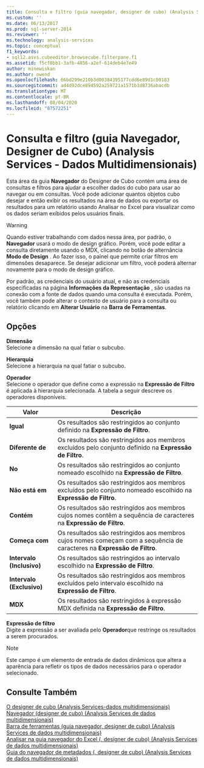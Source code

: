 ```yaml
---
title: Consulta e filtro (guia navegador, designer de cubo) (Analysis Services-dados multidimensionais) | Microsoft Docs
ms.custom: ''
ms.date: 06/13/2017
ms.prod: sql-server-2014
ms.reviewer: ''
ms.technology: analysis-services
ms.topic: conceptual
f1_keywords:
- sql12.asvs.cubeeditor.browsecube.filterpane.f1
ms.assetid: f5cf0bb1-3afb-4856-a2ef-614deb4e7e49
author: minewiskan
ms.author: owend
ms.openlocfilehash: 66bd299e210b3d00384395177cdd6e89d1c00183
ms.sourcegitcommit: ad4d92dce894592a259721a1571b1d8736abacdb
ms.translationtype: MT
ms.contentlocale: pt-BR
ms.lasthandoff: 08/04/2020
ms.locfileid: "87572251"
---
```

# <a name="query-and-filter-browser-tab-cube-designer-analysis-services---multidimensional-data"></a>Consulta e filtro (guia Navegador, Designer de Cubo) (Analysis Services - Dados Multidimensionais)
  Esta área da guia **Navegador** do Designer de Cubo contém uma área de consultas e filtros para ajudar a escolher dados do cubo para usar ao navegar ou em consultas. Você pode adicionar quantos objetos cubo desejar e então exibir os resultados na área de dados ou exportar os resultados para um relatório usando Analisar no Excel para visualizar como os dados seriam exibidos pelos usuários finais.  
  
> [!WARNING]  
>  Quando estiver trabalhando com dados nessa área, por padrão, o **Navegador** usará o modo de design gráfico. Porém, você pode editar a consulta diretamente usando o MDX, clicando no botão de alternância **Modo de Design** . Ao fazer isso, o painel que permite criar filtros em dimensões desaparece. Se desejar adicionar um filtro, você poderá alternar novamente para o modo de design gráfico.  
  
 Por padrão, as credenciais do usuário atual, e não as credenciais especificadas na página **Informações da Representação** , são usadas na conexão com a fonte de dados quando uma consulta é executada. Porém, você também pode alterar o contexto de usuário para a consulta ou relatório clicando em **Alterar Usuário** na **Barra de Ferramentas**.  
  
## <a name="options"></a>Opções  
 **Dimensão**  
 Selecione a dimensão na qual fatiar o subcubo.  
  
 **Hierarquia**  
 Selecione a hierarquia na qual fatiar o subcubo.  
  
 **Operador**  
 Selecione o operador que define como a expressão na **Expressão de Filtro** é aplicada à hierarquia selecionada. A tabela a seguir descreve os operadores disponíveis.  
  
|Valor|Descrição|  
|-----------|-----------------|  
|**Igual**|Os resultados são restringidos ao conjunto definido na **Expressão de Filtro**.|  
|**Diferente de**|Os resultados são restringidos aos membros excluídos pelo conjunto definido na **Expressão de Filtro**.|  
|**No**|Os resultados são restringidos ao conjunto nomeado escolhido na **Expressão de Filtro**.|  
|**Não está em**|Os resultados são restringidos aos membros excluídos pelo conjunto nomeado escolhido na **Expressão de Filtro**.|  
|**Contém**|Os resultados são restringidos aos membros cujos nomes contêm a sequência de caracteres na **Expressão de Filtro**.|  
|**Começa com**|Os resultados são restringidos aos membros cujos nomes começam com a sequência de caracteres na **Expressão de Filtro**.|  
|**Intervalo (Inclusivo)**|Os resultados são restringidos ao intervalo escolhido na **Expressão de Filtro**.|  
|**Intervalo (Exclusivo)**|Os resultados são restringidos aos membros excluídos pelo intervalo escolhido na **Expressão de Filtro**.|  
|**MDX**|Os resultados são restringidos à expressão MDX definida na **Expressão de Filtro**.|  
  
 **Expressão de filtro**  
 Digite a expressão a ser avaliada pelo **Operador**que restringe os resultados a serem procurados.  
  
> [!NOTE]  
>  Este campo é um elemento de entrada de dados dinâmicos que altera a aparência para refletir os tipos de dados necessários para o operador selecionado.  
  
## <a name="see-also"></a>Consulte Também  
 [O designer de cubo &#40;Analysis Services-dados multidimensionais&#41;](cube-designer-analysis-services-multidimensional-data.md)   
 [Navegador &#40;designer de cubo&#41; &#40;Analysis Services de dados multidimensionais&#41;](browser-cube-designer-analysis-services-multidimensional-data.md)   
 [Barra de ferramentas &#40;guia navegador, designer de cubo&#41; &#40;Analysis Services de dados multidimensionais&#41;](toolbar-browser-tab-cube-designer-analysis-services-multidimensional-data.md)   
 [Analisar na guia navegador do Excel &#40;, designer de cubo&#41; &#40;Analysis Services de dados multidimensionais&#41;](analyze-in-excel-browser-cube-designer-analysis-services-multidimensional-data.md)   
 [Guia do navegador de metadados &#40;, designer de cubo&#41; &#40;Analysis Services de dados multidimensionais&#41;](metadata-browser-tab-cube-designer-analysis-services-multidimensional-data.md)  
  
  
